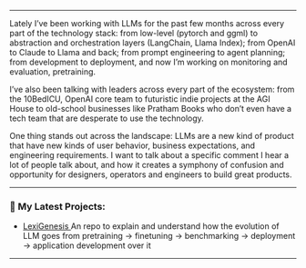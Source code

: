 

<!--
**viai957/viai957** is a ✨ _special_ ✨ repository because its `README.md` (this file) appears on your GitHub profile.

![](https://komarev.com/ghpvc/?username=viai957&color=red)
### 
<!-- LIST:START -->
---
Lately I’ve been working with LLMs for the past few months across every part of the technology stack: from low-level (pytorch and ggml) to abstraction and orchestration layers (LangChain, Llama Index); from OpenAI to Claude to Llama and back; from prompt engineering to agent planning; from development to deployment, and now I’m working on monitoring and evaluation, pretraining.

I’ve also been talking with leaders across every part of the ecosystem: from the 10BedICU, OpenAI core team to futuristic indie projects at the AGI House to old-school businesses like Pratham Books who don’t even have a tech team that are desperate to use the technology.

One thing stands out across the landscape: LLMs are a new kind of product that have new kinds of user behavior, business expectations, and engineering requirements. I want to talk about a specific comment I hear a lot of people talk about, and how it creates a symphony of confusion and opportunity for designers, operators and engineers to build great products.
<!-- LIST:END -->
---
### 📕 My Latest Projects:
<!-- LIST:START -->
- [LexiGenesis ]([LexiGenesis](https://github.com/viai957/LexiGenesis) ) An repo to explain and understand how the evolution of LLM goes from pretraining -> finetuning -> benchmarking -> deployment -> application development over it
<!-- LIST:END -->
---


